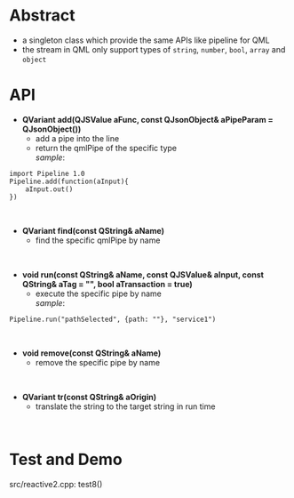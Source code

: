 # Abstract
* a singleton class which provide the same APIs like pipeline for QML  
* the stream in QML only support types of `string`, `number`, `bool`, `array` and `object`  

# API
* **QVariant add(QJSValue aFunc, const QJsonObject& aPipeParam = QJsonObject())**  
    - add a pipe into the line  
    - return the qmlPipe of the specific type  
_sample_:  
```
import Pipeline 1.0
Pipeline.add(function(aInput){
    aInput.out()
})
```  
</br>

* **QVariant find(const QString& aName)**  
    - find the specific qmlPipe by name  
</br>

* **void run(const QString& aName, const QJSValue& aInput, const QString& aTag = "", bool aTransaction = true)**  
    - execute the specific pipe by name  
_sample_:
```
Pipeline.run("pathSelected", {path: ""}, "service1")
```  
</br>

* **void remove(const QString& aName)**  
    - remove the specific pipe by name  
</br>

* **QVariant tr(const QString& aOrigin)**  
    - translate the string to the target string in run time  
</br>

# Test and Demo
src/reactive2.cpp: test8()